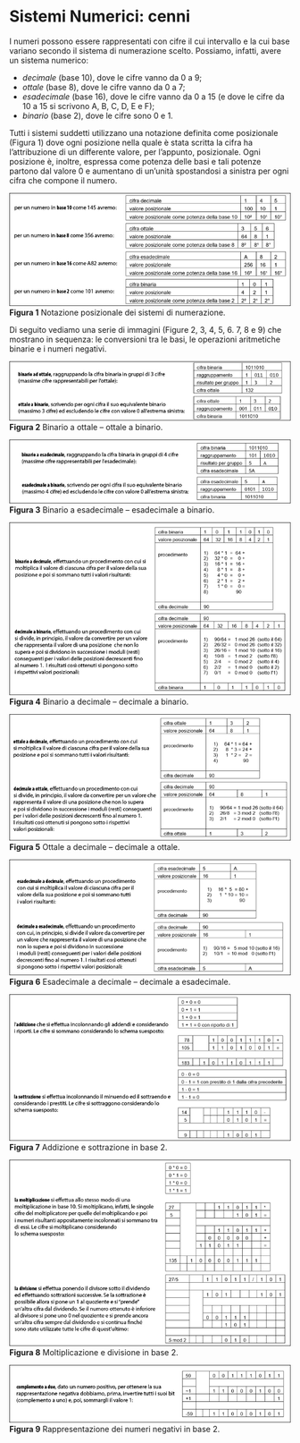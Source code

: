 # Sistemi Numerici: cenni

I numeri possono essere rappresentati con cifre il cui intervallo e la cui base variano secondo il sistema di numerazione scelto. Possiamo, infatti, avere un sistema numerico:

- *decimale* (base 10), dove le cifre vanno da 0 a 9;
- *ottale* (base 8), dove le cifre vanno da 0 a 7;
- *esadecimale* (base 16), dove le cifre vanno da 0 a 15 (e dove le cifre da 10 a 15 si scrivono A, B, C, D, E e F);
- *binario* (base 2), dove le cifre sono 0 e 1.

Tutti i sistemi suddetti utilizzano una notazione definita come posizionale (Figura 1) dove ogni posizione nella quale è stata scritta la cifra ha l’attribuzione di un differente valore, per l’appunto, posizionale. Ogni posizione è, inoltre, espressa come potenza delle basi e tali potenze partono dal valore 0 e aumentano di un’unità spostandosi a sinistra per ogni cifra che compone il numero.

![imm 1](C_1.jpg)
**Figura 1** Notazione posizionale dei sistemi di numerazione.

Di seguito vediamo una serie di immagini (Figure 2, 3, 4, 5, 6. 7, 8 e 9) che mostrano in sequenza: le conversioni tra le basi, le operazioni aritmetiche binarie e i numeri negativi.

![imm 2](C_2.jpg)
**Figura 2** Binario a ottale – ottale a binario.

![imm 3](C_3.jpg)
**Figura 3** Binario a esadecimale – esadecimale a binario.

![imm 4](C_4.jpg)
**Figura 4** Binario a decimale – decimale a binario.

![imm 5](C_5.jpg)
**Figura 5** Ottale a decimale – decimale a ottale.

![imm 6](C_6.jpg)
**Figura 6** Esadecimale a decimale – decimale a esadecimale.

![imm 7](C_7.jpg)
**Figura 7** Addizione e sottrazione in base 2.

![imm 8](C_8.jpg)
**Figura 8** Moltiplicazione e divisione in base 2.

![imm 9](C_9.jpg)
**Figura 9** Rappresentazione dei numeri negativi in base 2.
